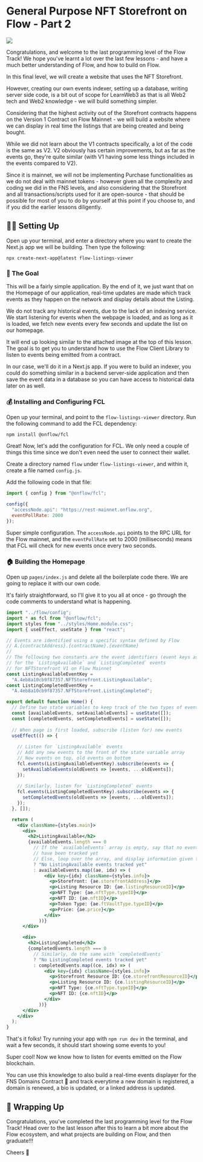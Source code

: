 # General Purpose NFT Storefront on Flow - Part 2

![](https://i.imgur.com/iOViqux.png)

Congratulations, and welcome to the last programming level of the Flow Track! We hope you've learnt a lot over the last few lessons - and have a much better understanding of Flow, and how to build on Flow.

In this final level, we will create a website that uses the NFT Storefront.

However, creating our own events indexer, setting up a database, writing server side code, is a bit out of scope for LearnWeb3 as that is all Web2 tech and Web2 knowledge - we will build something simpler.

Considering that the highest activity out of the Storefront contracts happens on the Version 1 Contract on Flow Mainnet - we will build a website where we can display in real time the listings that are being created and being bought.

While we did not learn about the V1 contracts specifically, a lot of the code is the same as V2. V2 obviously has certain improvements, but as far as the events go, they're quite similar (with V1 having some less things included in the events compared to V2).

Since it is mainnet, we will not be implementing Purchase functionalities as we do not deal with mainnet tokens - however given all the complexity and coding we did in the FNS levels, and also considering that the Storefront and all transactions/scripts used for it are open-source - that should be possible for most of you to do by yourself at this point if you choose to, and if you did the earlier lessons diligently.

## 👨‍🔬 Setting Up

Open up your terminal, and enter a directory where you want to create the Next.js app we will be building. Then type the following:

```shell
npx create-next-app@latest flow-listings-viewer
```

### 🥅 The Goal

This will be a fairly simple application. By the end of it, we just want that on the Homepage of our application, real-time updates are made which track events as they happen on the network and display details about the Listing.

We do not track any historical events, due to the lack of an indexing service. We start listening for events when the webpage is loaded, and as long as it is loaded, we fetch new events every few seconds and update the list on our homepage.

It will end up looking similar to the attached image at the top of this lesson. The goal is to get you to understand how to use the Flow Client Library to listen to events being emitted from a contract.

In our case, we'll do it in a Next.js app. If you were to build an indexer, you could do something similar in a backend server-side application and then save the event data in a database so you can have access to historical data later on as well.

### 💰 Installing and Configuring FCL

Open up your terminal, and point to the `flow-listings-viewer` directory. Run the following command to add the FCL dependency:

```shell
npm install @onflow/fcl
```

Great! Now, let's add the configuration for FCL. We only need a couple of things this time since we don't even need the user to connect their wallet.

Create a directory named `flow` under `flow-listings-viewer`, and within it, create a file named `config.js`.

Add the following code in that file:

```javascript
import { config } from "@onflow/fcl";

config({
  "accessNode.api": "https://rest-mainnet.onflow.org",
  eventPollRate: 2000
});
```

Super simple configuration. The `accessNode.api` points to the RPC URL for the Flow mainnet, and the `eventPollRate` set to 2000 (milliseconds) means that FCL will check for new events once every two seconds.

### 🏠 Building the Homepage

Open up `pages/index.js` and delete all the boilerplate code there. We are going to replace it with our own code.

It's fairly straightforward, so I'll give it to you all at once - go through the code comments to understand what is happening.

```jsx
import "../flow/config";
import * as fcl from "@onflow/fcl";
import styles from "../styles/Home.module.css";
import { useEffect, useState } from "react";

// Events are identified using a specific syntax defined by Flow
// A.{contractAddress}.{contractName}.{eventName}
// 
// The following two constants are the event identifiers (event keys as Flow calls them)
// for the `ListingAvailable` and `ListingCompleted` events
// for NFTStorefront V1 on Flow Mainnet
const ListingAvailableEventKey =
  "A.4eb8a10cb9f87357.NFTStorefront.ListingAvailable";
const ListingCompletedEventKey =
  "A.4eb8a10cb9f87357.NFTStorefront.ListingCompleted";

export default function Home() {
  // Define two state variables to keep track of the two types of events
  const [availableEvents, setAvailableEvents] = useState([]);
  const [completedEvents, setCompletedEvents] = useState([]);
    
  // When page is first loaded, subscribe (listen for) new events
  useEffect(() => {
      
    // Listen for `ListingAvailable` events
    // Add any new events to the front of the state variable array
    // New events on top, old events on bottom
    fcl.events(ListingAvailableEventKey).subscribe(events => {
      setAvailableEvents(oldEvents => [events, ...oldEvents]);
    });
      
    // Similarly, listen for `ListingCompleted` events
    fcl.events(ListingCompletedEventKey).subscribe(events => {
      setCompletedEvents(oldEvents => [events, ...oldEvents]);
    });
  }, []);

  return (
    <div className={styles.main}>
      <div>
        <h2>ListingAvailable</h2>
        {availableEvents.length === 0
          // If the `availableEvents` array is empty, say that no events
          // have been tracked yet
          // Else, loop over the array, and display information given to us
          ? "No ListingAvailable events tracked yet"
          : availableEvents.map((ae, idx) => (
              <div key={idx} className={styles.info}>
                <p>Storefront: {ae.storefrontAddress}</p>
                <p>Listing Resource ID: {ae.listingResourceID}</p>
                <p>NFT Type: {ae.nftType.typeID}</p>
                <p>NFT ID: {ae.nftID}</p>
                <p>Token Type: {ae.ftVaultType.typeID}</p>
                <p>Price: {ae.price}</p>
              </div>
            ))}
      </div>

      <div>
        <h2>ListingCompleted</h2>
        {completedEvents.length === 0
          // Similarly, do the same with `completedEvents`
          ? "No ListingCompleted events tracked yet"
          : completedEvents.map((ce, idx) => (
              <div key={idx} className={styles.info}>
                <p>Storefront Resource ID: {ce.storefrontResourceID}</p>
                <p>Listing Resource ID: {ce.listingResourceID}</p>
                <p>NFT Type: {ce.nftType.typeID}</p>
                <p>NFT ID: {ce.nftID}</p>
              </div>
            ))}
      </div>
    </div>
  );
}
```

That's it folks! Try running your app with `npm run dev` in the terminal, and wait a few seconds, it should start showing some events to you!

Super cool! Now we know how to listen for events emitted on the Flow blockchain.

You can use this knowledge to also build a real-time events displayer for the FNS Domains Contract 👀 and track everytime a new domain is registered, a domain is renewed, a bio is updated, or a linked address is updated.

## 🎁 Wrapping Up

Congratulations, you've completed the last programming level for the Flow Track! Head over to the last lesson after this to learn a bit more about the Flow ecosystem, and what projects are building on Flow, and then graduate!!!

Cheers 🥂
